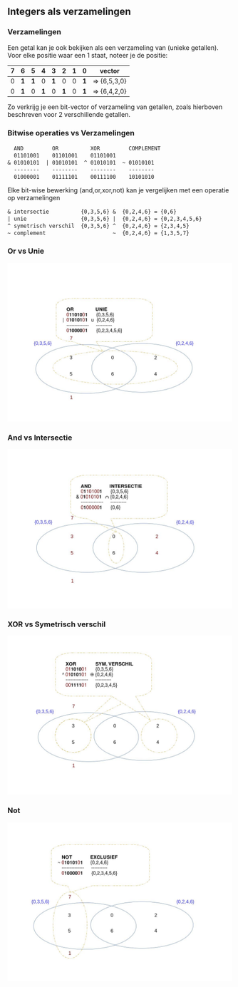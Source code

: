 ## Integers als verzamelingen

### Verzamelingen

Een getal kan je ook bekijken als een verzameling van (unieke getallen).  
Voor elke positie waar een 1 staat, noteer je de positie:

| 7   | 6   |   5 |   4 |   3 |   2 |   1 |   0 | vector          |
|-----|-----|-----|-----|-----|-----|-----|-----|-----------------|
| 0   |**1**|**1**|0    |**1**|0    |0    |**1**| => {6,5,3,0}    |
| 0   |**1**| 0   |**1**| 0   |**1**| 0   |**1**| => {6,4,2,0}    |

Zo verkrijg je een bit-vector of verzameling van getallen, zoals hierboven beschreven voor 2 verschillende getallen.  

### Bitwise operaties vs Verzamelingen

~~~
  AND         OR          XOR         COMPLEMENT
  01101001    01101001    01101001  
& 01010101  | 01010101  ^ 01010101  ~ 01010101
  --------    --------    --------    --------
  01000001    01111101    00111100    10101010
~~~

Elke bit-wise bewerking (and,or,xor,not) kan je vergelijken met een operatie op verzamelingen

~~~
& intersectie          {0,3,5,6} &  {0,2,4,6} = {0,6}
| unie                 {0,3,5,6} |  {0,2,4,6} = {0,2,3,4,5,6}
^ symetrisch verschil  {0,3,5,6} ^  {0,2,4,6} = {2,3,4,5}
~ complement                     ~  {0,2,4,6} = {1,3,5,7}
~~~

### Or vs Unie

![](../../pictures/bitvectors_or.jpg)

### And vs Intersectie

![](../../pictures/bitvectors_and.jpg)

### XOR vs Symetrisch verschil

![](../../pictures/bitvectors_xor.jpg)

### Not

![](../../pictures/bitvectors_not.jpg)
